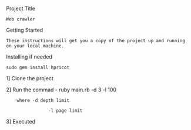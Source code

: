 Project Title

	Web crawler

Getting Started

	These instructions will get you a copy of the project up and running on your local machine.

Installing if needed

	sudo gem install hpricot

1] Clone the project

2] Run the commad - ruby main.rb -d 3 -l 100

		where -d depth limit
		
					-l page limit 

3] Executed
